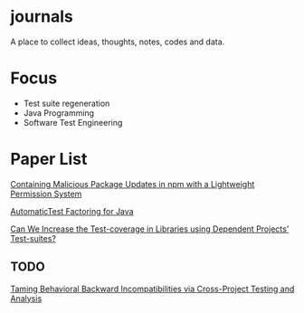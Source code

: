 # journals
A place to collect ideas, thoughts, notes, codes and data.

# Focus

- Test suite regeneration
- Java Programming
- Software Test Engineering

# Paper List

[Containing Malicious Package Updates in npm with a Lightweight Permission System](https://www.cs.cmu.edu/~jssunshi/assets/pdf/ferreira2021containing.pdf)

[AutomaticTest Factoring for Java](https://www.ase-conferences.org/olbib/p114-saff-430.pdf)

[Can We Increase the Test-coverage in Libraries using Dependent Projects’ Test-suites?](https://drive.google.com/file/d/1rg-wc18276f4A4dv2Au_hMncp0jqtD0P/view)



## TODO

[Taming Behavioral Backward Incompatibilities via Cross-Project Testing and Analysis](https://lingming.cs.illinois.edu/publications/icse2020a.pdf)

